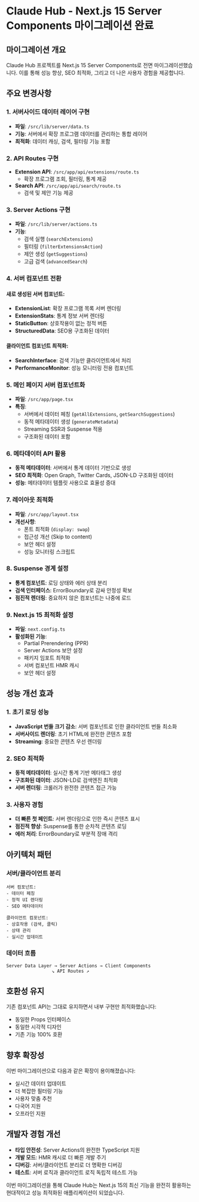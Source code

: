 # Claude Hub - Next.js 15 Server Components 마이그레이션 완료

## 마이그레이션 개요

Claude Hub 프로젝트를 Next.js 15 Server Components로 전면 마이그레이션했습니다. 이를 통해 성능 향상, SEO 최적화, 그리고 더 나은 사용자 경험을 제공합니다.

## 주요 변경사항

### 1. 서버사이드 데이터 레이어 구현
- **파일**: `/src/lib/server/data.ts`
- **기능**: 서버에서 확장 프로그램 데이터를 관리하는 통합 레이어
- **최적화**: 데이터 캐싱, 검색, 필터링 기능 포함

### 2. API Routes 구현
- **Extension API**: `/src/app/api/extensions/route.ts`
  - 확장 프로그램 조회, 필터링, 통계 제공
- **Search API**: `/src/app/api/search/route.ts`
  - 검색 및 제안 기능 제공

### 3. Server Actions 구현
- **파일**: `/src/lib/server/actions.ts`
- **기능**: 
  - 검색 실행 (`searchExtensions`)
  - 필터링 (`filterExtensionsAction`)
  - 제안 생성 (`getSuggestions`)
  - 고급 검색 (`advancedSearch`)

### 4. 서버 컴포넌트 전환

#### 새로 생성된 서버 컴포넌트:
- **ExtensionList**: 확장 프로그램 목록 서버 렌더링
- **ExtensionStats**: 통계 정보 서버 렌더링
- **StaticButton**: 상호작용이 없는 정적 버튼
- **StructuredData**: SEO용 구조화된 데이터

#### 클라이언트 컴포넌트 최적화:
- **SearchInterface**: 검색 기능만 클라이언트에서 처리
- **PerformanceMonitor**: 성능 모니터링 전용 컴포넌트

### 5. 메인 페이지 서버 컴포넌트화
- **파일**: `/src/app/page.tsx`
- **특징**:
  - 서버에서 데이터 페칭 (`getAllExtensions`, `getSearchSuggestions`)
  - 동적 메타데이터 생성 (`generateMetadata`)
  - Streaming SSR과 Suspense 적용
  - 구조화된 데이터 포함

### 6. 메타데이터 API 활용
- **동적 메타데이터**: 서버에서 통계 데이터 기반으로 생성
- **SEO 최적화**: Open Graph, Twitter Cards, JSON-LD 구조화된 데이터
- **성능**: 메타데이터 템플릿 사용으로 효율성 증대

### 7. 레이아웃 최적화
- **파일**: `/src/app/layout.tsx`
- **개선사항**:
  - 폰트 최적화 (`display: swap`)
  - 접근성 개선 (Skip to content)
  - 보안 헤더 설정
  - 성능 모니터링 스크립트

### 8. Suspense 경계 설정
- **통계 컴포넌트**: 로딩 상태와 에러 상태 분리
- **검색 인터페이스**: ErrorBoundary로 감싸 안정성 확보
- **점진적 렌더링**: 중요하지 않은 컴포넌트는 나중에 로드

### 9. Next.js 15 최적화 설정
- **파일**: `next.config.ts`
- **활성화된 기능**:
  - Partial Prerendering (PPR)
  - Server Actions 보안 설정
  - 패키지 임포트 최적화
  - 서버 컴포넌트 HMR 캐시
  - 보안 헤더 설정

## 성능 개선 효과

### 1. 초기 로딩 성능
- **JavaScript 번들 크기 감소**: 서버 컴포넌트로 인한 클라이언트 번들 최소화
- **서버사이드 렌더링**: 초기 HTML에 완전한 콘텐츠 포함
- **Streaming**: 중요한 콘텐츠 우선 렌더링

### 2. SEO 최적화
- **동적 메타데이터**: 실시간 통계 기반 메타태그 생성
- **구조화된 데이터**: JSON-LD로 검색엔진 최적화
- **서버 렌더링**: 크롤러가 완전한 콘텐츠 접근 가능

### 3. 사용자 경험
- **더 빠른 첫 페인트**: 서버 렌더링으로 인한 즉시 콘텐츠 표시
- **점진적 향상**: Suspense를 통한 순차적 콘텐츠 로딩
- **에러 처리**: ErrorBoundary로 부분적 장애 격리

## 아키텍처 패턴

### 서버/클라이언트 분리
```
서버 컴포넌트:
- 데이터 페칭
- 정적 UI 렌더링
- SEO 메타데이터

클라이언트 컴포넌트:
- 상호작용 (검색, 클릭)
- 상태 관리
- 실시간 업데이트
```

### 데이터 흐름
```
Server Data Layer → Server Actions → Client Components
                 ↘ API Routes ↗
```

## 호환성 유지

기존 컴포넌트 API는 그대로 유지하면서 내부 구현만 최적화했습니다:
- 동일한 Props 인터페이스
- 동일한 시각적 디자인
- 기존 기능 100% 호환

## 향후 확장성

이번 마이그레이션으로 다음과 같은 확장이 용이해졌습니다:
- 실시간 데이터 업데이트
- 더 복잡한 필터링 기능
- 사용자 맞춤 추천
- 다국어 지원
- 오프라인 지원

## 개발자 경험 개선

- **타입 안전성**: Server Actions의 완전한 TypeScript 지원
- **개발 모드**: HMR 캐시로 더 빠른 개발 주기
- **디버깅**: 서버/클라이언트 분리로 더 명확한 디버깅
- **테스트**: 서버 로직과 클라이언트 로직 독립적 테스트 가능

이번 마이그레이션을 통해 Claude Hub는 Next.js 15의 최신 기능을 완전히 활용하는 현대적이고 성능 최적화된 애플리케이션이 되었습니다.